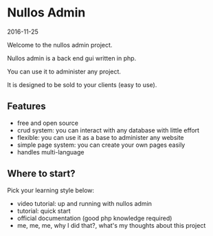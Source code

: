 Nullos Admin
===============
2016-11-25



Welcome to the nullos admin project.


Nullos admin is a back end gui written in php.

You can use it to administer any project.

It is designed to be sold to your clients (easy to use).




Features
-------------

- free and open source
- crud system: you can interact with any database with little effort
- flexible: you can use it as a base to administer any website
- simple page system: you can create your own pages easily
- handles multi-language





Where to start?
------------------

Pick your learning style below:


- video tutorial: up and running with nullos admin
- tutorial: quick start
- official documentation (good php knowledge required)
- me, me, me, why I did that?, what's my thoughts about this project